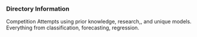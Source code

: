 
### Directory Information

Competition Attempts using prior knowledge, research,, and unique models. Everything from classification, forecasting, regression. 

